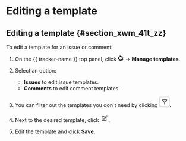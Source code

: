 # Editing a template

## Editing a template {#section_xwm_41t_zz}

To edit a template for an issue or comment:

1. On the {{ tracker-name }} top panel, click ![](../../_assets/tracker/tracker-settings.png) → **Manage templates**.

1. Select an option:
    - **Issues** to edit issue templates.
    - **Comments** to edit comment templates.

1. You can filter out the templates you don't need by clicking ![](../../_assets/tracker/queue-filter.png).

1. Next to the desired template, click ![](../../_assets/tracker/edit-agile.png).

1. Edit the template and click **Save**.

